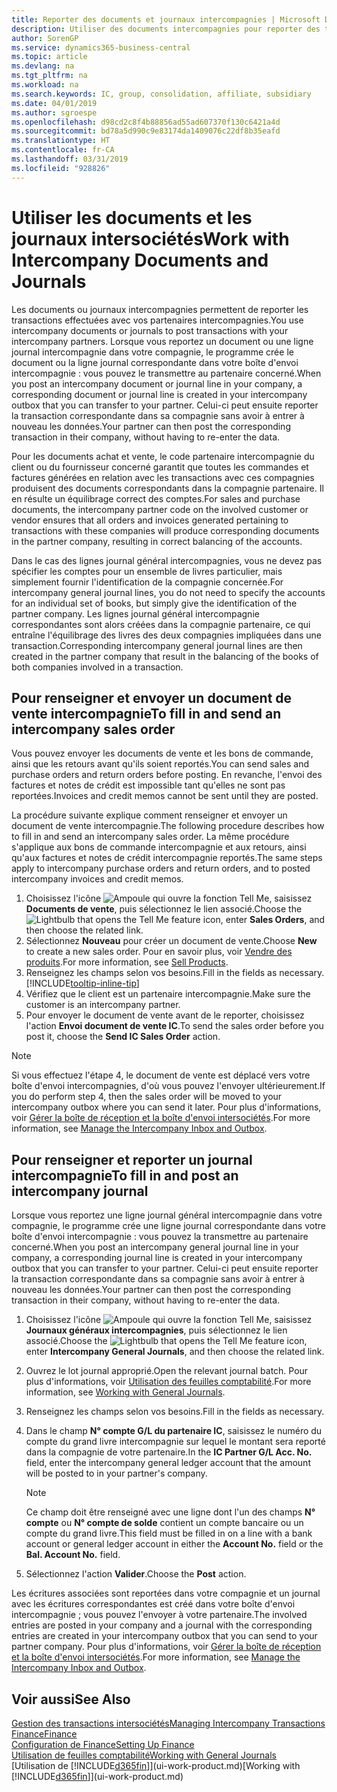 ```yaml
---
title: Reporter des documents et journaux intercompagnies | Microsoft Docs
description: Utiliser des documents intercompagnies pour reporter des transactions avec vos partenaires intercompagnies.
author: SorenGP
ms.service: dynamics365-business-central
ms.topic: article
ms.devlang: na
ms.tgt_pltfrm: na
ms.workload: na
ms.search.keywords: IC, group, consolidation, affiliate, subsidiary
ms.date: 04/01/2019
ms.author: sgroespe
ms.openlocfilehash: d98cd2c8f4b88856ad55ad607370f130c6421a4d
ms.sourcegitcommit: bd78a5d990c9e83174da1409076c22df8b35eafd
ms.translationtype: HT
ms.contentlocale: fr-CA
ms.lasthandoff: 03/31/2019
ms.locfileid: "928826"
---
```

# <a name="work-with-intercompany-documents-and-journals"></a><span data-ttu-id="a833b-103">Utiliser les documents et les journaux intersociétés</span><span class="sxs-lookup"><span data-stu-id="a833b-103">Work with Intercompany Documents and Journals</span></span>
<span data-ttu-id="a833b-104">Les documents ou journaux intercompagnies permettent de reporter les transactions effectuées avec vos partenaires intercompagnies.</span><span class="sxs-lookup"><span data-stu-id="a833b-104">You use intercompany documents or journals to post transactions with your intercompany partners.</span></span> <span data-ttu-id="a833b-105">Lorsque vous reportez un document ou une ligne journal intercompagnie dans votre compagnie, le programme crée le document ou la ligne journal correspondante dans votre boîte d'envoi intercompagnie : vous pouvez le transmettre au partenaire concerné.</span><span class="sxs-lookup"><span data-stu-id="a833b-105">When you post an intercompany document or journal line in your company, a corresponding document or journal line is created in your intercompany outbox that you can transfer to your partner.</span></span> <span data-ttu-id="a833b-106">Celui-ci peut ensuite reporter la transaction correspondante dans sa compagnie sans avoir à entrer à nouveau les données.</span><span class="sxs-lookup"><span data-stu-id="a833b-106">Your partner can then post the corresponding transaction in their company, without having to re-enter the data.</span></span>

<span data-ttu-id="a833b-107">Pour les documents achat et vente, le code partenaire intercompagnie du client ou du fournisseur concerné garantit que toutes les commandes et factures générées en relation avec les transactions avec ces compagnies produisent des documents correspondants dans la compagnie partenaire. Il en résulte un équilibrage correct des comptes.</span><span class="sxs-lookup"><span data-stu-id="a833b-107">For sales and purchase documents, the intercompany partner code on the involved customer or vendor ensures that all orders and invoices generated pertaining to transactions with these companies will produce corresponding documents in the partner company, resulting in correct balancing of the accounts.</span></span>

<span data-ttu-id="a833b-108">Dans le cas des lignes journal général intercompagnies, vous ne devez pas spécifier les comptes pour un ensemble de livres particulier, mais simplement fournir l'identification de la compagnie concernée.</span><span class="sxs-lookup"><span data-stu-id="a833b-108">For intercompany general journal lines, you do not need to specify the accounts for an individual set of books, but simply give the identification of the partner company.</span></span> <span data-ttu-id="a833b-109">Les lignes journal général intercompagnie correspondantes sont alors créées dans la compagnie partenaire, ce qui entraîne l'équilibrage des livres des deux compagnies impliquées dans une transaction.</span><span class="sxs-lookup"><span data-stu-id="a833b-109">Corresponding intercompany general journal lines are then created in the partner company that result in the balancing of the books of both companies involved in a transaction.</span></span>

## <a name="to-fill-in-and-send-an-intercompany-sales-order"></a><span data-ttu-id="a833b-110">Pour renseigner et envoyer un document de vente intercompagnie</span><span class="sxs-lookup"><span data-stu-id="a833b-110">To fill in and send an intercompany sales order</span></span>
<span data-ttu-id="a833b-111">Vous pouvez envoyer les documents de vente et les bons de commande, ainsi que les retours avant qu'ils soient reportés.</span><span class="sxs-lookup"><span data-stu-id="a833b-111">You can send sales and purchase orders and return orders before posting.</span></span> <span data-ttu-id="a833b-112">En revanche, l'envoi des factures et notes de crédit est impossible tant qu'elles ne sont pas reportées.</span><span class="sxs-lookup"><span data-stu-id="a833b-112">Invoices and credit memos cannot be sent until they are posted.</span></span>

<span data-ttu-id="a833b-113">La procédure suivante explique comment renseigner et envoyer un document de vente intercompagnie.</span><span class="sxs-lookup"><span data-stu-id="a833b-113">The following procedure describes how to fill in and send an intercompany sales order.</span></span> <span data-ttu-id="a833b-114">La même procédure s'applique aux bons de commande intercompagnie et aux retours, ainsi qu'aux factures et notes de crédit intercompagnie reportés.</span><span class="sxs-lookup"><span data-stu-id="a833b-114">The same steps apply to intercompany purchase orders and return orders, and to posted intercompany invoices and credit memos.</span></span>  

1. <span data-ttu-id="a833b-115">Choisissez l'icône ![Ampoule qui ouvre la fonction Tell Me](media/ui-search/search_small.png "Dites-moi ce que vous voulez faire"), saisissez **Documents de vente**, puis sélectionnez le lien associé.</span><span class="sxs-lookup"><span data-stu-id="a833b-115">Choose the ![Lightbulb that opens the Tell Me feature](media/ui-search/search_small.png "Tell me what you want to do") icon, enter **Sales Orders**, and then choose the related link.</span></span>  
2. <span data-ttu-id="a833b-116">Sélectionnez **Nouveau** pour créer un document de vente.</span><span class="sxs-lookup"><span data-stu-id="a833b-116">Choose **New** to create a new sales order.</span></span> <span data-ttu-id="a833b-117">Pour en savoir plus, voir [Vendre des produits](sales-how-sell-products.md).</span><span class="sxs-lookup"><span data-stu-id="a833b-117">For more information, see [Sell Products](sales-how-sell-products.md).</span></span>  
3. <span data-ttu-id="a833b-118">Renseignez les champs selon vos besoins.</span><span class="sxs-lookup"><span data-stu-id="a833b-118">Fill in the fields as necessary.</span></span> [!INCLUDE[tooltip-inline-tip](includes/tooltip-inline-tip_md.md)]
4. <span data-ttu-id="a833b-119">Vérifiez que le client est un partenaire intercompagnie.</span><span class="sxs-lookup"><span data-stu-id="a833b-119">Make sure the customer is an intercompany partner.</span></span>
5. <span data-ttu-id="a833b-120">Pour envoyer le document de vente avant de le reporter, choisissez l'action **Envoi document de vente IC**.</span><span class="sxs-lookup"><span data-stu-id="a833b-120">To send the sales order before you post it, choose the **Send IC Sales Order** action.</span></span>

> [!NOTE]
> <span data-ttu-id="a833b-121">Si vous effectuez l'étape 4, le document de vente est déplacé vers votre boîte d'envoi intercompagnies, d'où vous pouvez l'envoyer ultérieurement.</span><span class="sxs-lookup"><span data-stu-id="a833b-121">If you do perform step 4, then the sales order will be moved to your intercompany outbox where you can send it later.</span></span> <span data-ttu-id="a833b-122">Pour plus d'informations, voir [Gérer la boîte de réception et la boîte d'envoi intersociétés](intercompany-how-manage-intercompany-inbox.md).</span><span class="sxs-lookup"><span data-stu-id="a833b-122">For more information, see [Manage the Intercompany Inbox and Outbox](intercompany-how-manage-intercompany-inbox.md).</span></span>

## <a name="to-fill-in-and-post-an-intercompany-journal"></a><span data-ttu-id="a833b-123">Pour renseigner et reporter un journal intercompagnie</span><span class="sxs-lookup"><span data-stu-id="a833b-123">To fill in and post an intercompany journal</span></span>
<span data-ttu-id="a833b-124">Lorsque vous reportez une ligne journal général intercompagnie dans votre compagnie, le programme crée une ligne journal correspondante dans votre boîte d'envoi intercompagnie : vous pouvez la transmettre au partenaire concerné.</span><span class="sxs-lookup"><span data-stu-id="a833b-124">When you post an intercompany general journal line in your company, a corresponding journal line is created in your intercompany outbox that you can transfer to your partner.</span></span> <span data-ttu-id="a833b-125">Celui-ci peut ensuite reporter la transaction correspondante dans sa compagnie sans avoir à entrer à nouveau les données.</span><span class="sxs-lookup"><span data-stu-id="a833b-125">Your partner can then post the corresponding transaction in their company, without having to re-enter the data.</span></span>

1. <span data-ttu-id="a833b-126">Choisissez l'icône ![Ampoule qui ouvre la fonction Tell Me](media/ui-search/search_small.png "Dites-moi ce que vous voulez faire"), saisissez **Journaux généraux intercompagnies**, puis sélectionnez le lien associé.</span><span class="sxs-lookup"><span data-stu-id="a833b-126">Choose the ![Lightbulb that opens the Tell Me feature](media/ui-search/search_small.png "Tell me what you want to do") icon, enter **Intercompany General Journals**, and then choose the related link.</span></span>  
2. <span data-ttu-id="a833b-127">Ouvrez le lot journal approprié.</span><span class="sxs-lookup"><span data-stu-id="a833b-127">Open the relevant journal batch.</span></span> <span data-ttu-id="a833b-128">Pour plus d'informations, voir [Utilisation des feuilles comptabilité](ui-work-general-journals.md).</span><span class="sxs-lookup"><span data-stu-id="a833b-128">For more information, see [Working with General Journals](ui-work-general-journals.md).</span></span>
3. <span data-ttu-id="a833b-129">Renseignez les champs selon vos besoins.</span><span class="sxs-lookup"><span data-stu-id="a833b-129">Fill in the fields as necessary.</span></span>
4. <span data-ttu-id="a833b-130">Dans le champ **N° compte G/L du partenaire IC**, saisissez le numéro du compte du grand livre intercompagnie sur lequel le montant sera reporté dans la compagnie de votre partenaire.</span><span class="sxs-lookup"><span data-stu-id="a833b-130">In the **IC Partner G/L Acc. No.** field, enter the intercompany general ledger account that the amount will be posted to in your partner's company.</span></span>

    > [!NOTE]
    > <span data-ttu-id="a833b-131">Ce champ doit être renseigné avec une ligne dont l'un des champs **N° compte** ou  **N° compte de solde** contient un compte bancaire ou un compte du grand livre.</span><span class="sxs-lookup"><span data-stu-id="a833b-131">This field must be filled in on a line with a bank account or general ledger account in either the **Account No.** field or the **Bal. Account No.** field.</span></span>  
5. <span data-ttu-id="a833b-132">Sélectionnez l'action **Valider**.</span><span class="sxs-lookup"><span data-stu-id="a833b-132">Choose the **Post** action.</span></span>

<span data-ttu-id="a833b-133">Les écritures associées sont reportées dans votre compagnie et un journal avec les écritures correspondantes est créé dans votre boîte d'envoi intercompagnie ; vous pouvez l'envoyer à votre partenaire.</span><span class="sxs-lookup"><span data-stu-id="a833b-133">The involved entries are posted in your company and a journal with the corresponding entries are created in your intercompany outbox that you can send to your partner company.</span></span> <span data-ttu-id="a833b-134">Pour plus d'informations, voir [Gérer la boîte de réception et la boîte d'envoi intersociétés](intercompany-how-manage-intercompany-inbox.md).</span><span class="sxs-lookup"><span data-stu-id="a833b-134">For more information, see [Manage the Intercompany Inbox and Outbox](intercompany-how-manage-intercompany-inbox.md).</span></span>

## <a name="see-also"></a><span data-ttu-id="a833b-135">Voir aussi</span><span class="sxs-lookup"><span data-stu-id="a833b-135">See Also</span></span>
[<span data-ttu-id="a833b-136">Gestion des transactions intersociétés</span><span class="sxs-lookup"><span data-stu-id="a833b-136">Managing Intercompany Transactions</span></span>](intercompany-manage.md)  
[<span data-ttu-id="a833b-137">Finance</span><span class="sxs-lookup"><span data-stu-id="a833b-137">Finance</span></span>](finance.md)  
[<span data-ttu-id="a833b-138">Configuration de Finance</span><span class="sxs-lookup"><span data-stu-id="a833b-138">Setting Up Finance</span></span>](finance-setup-finance.md)  
[<span data-ttu-id="a833b-139">Utilisation de feuilles comptabilité</span><span class="sxs-lookup"><span data-stu-id="a833b-139">Working with General Journals</span></span>](ui-work-general-journals.md)  
<span data-ttu-id="a833b-140">[Utilisation de [!INCLUDE[d365fin](includes/d365fin_md.md)]](ui-work-product.md)</span><span class="sxs-lookup"><span data-stu-id="a833b-140">[Working with [!INCLUDE[d365fin](includes/d365fin_md.md)]](ui-work-product.md)</span></span>
